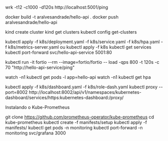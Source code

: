 wrk -t12 -c1000 -d120s http://localhost:5001/ping

docker build -t aralvesandrade/hello-api .
docker push aralvesandrade/hello-api

kind create cluster
kind get clusters
kubectl config get-clusters

kubectl apply -f k8s/deployment.yaml -f k8s/service.yaml -f k8s/hpa.yaml -f k8s/metrics-server.yaml
ou
kubectl apply -f k8s
kubectl get services
kubectl port-forward svc/hello-api-service 5001:80

kubectl run -it fortio --rm --image=fortio/fortio -- load -qps 800 -t 120s -c 70 "http://hello-api-service/ping"

watch -n1 kubectl get pods -l app=hello-api
watch -n1 kubectl get hpa

kubectl apply -f k8s/dashboard.yaml -f k8s/role-dash.yaml
kubectl proxy --port=8002
http://localhost:8002/api/v1/namespaces/kubernetes-dashboard/services/https:kubernetes-dashboard:/proxy/

Instalando o Kube-Prometheus

git clone https://github.com/prometheus-operator/kube-prometheus
cd kube-prometheus
kubectl create -f manifests/setup
kubectl apply -f manifests/
kubectl get pods -n monitoring
kubectl port-forward -n monitoring svc/grafana 3000

